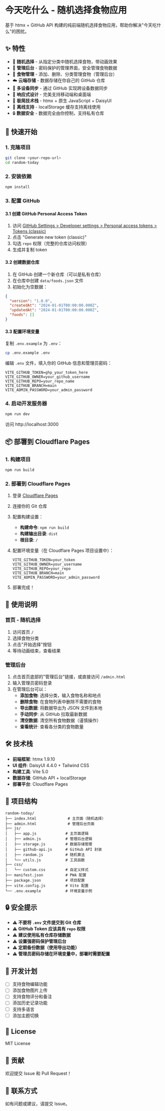 # 今天吃什么 - 随机选择食物应用

基于 htmx + GitHub API 构建的纯前端随机选择食物应用，帮助你解决"今天吃什么"的困扰。

## ✨ 特性

- 🎲 **随机选择** - 从指定分类中随机选择食物，带动画效果
- 🔐 **管理后台** - 密码保护的管理界面，安全管理食物数据
- 📝 **食物管理** - 添加、删除、分类管理食物（管理后台）
- ☁️ **云端存储** - 数据存储在你自己的 GitHub 仓库
- 🔄 **多设备同步** - 通过 GitHub 实现跨设备数据同步
- 📱 **响应式设计** - 完美支持移动端和桌面端
- 🚀 **极简技术栈** - htmx + 原生 JavaScript + DaisyUI
- 💾 **离线支持** - localStorage 缓存支持离线使用
- 🔒 **数据安全** - 数据完全由你控制，支持私有仓库

## 🚀 快速开始

### 1. 克隆项目

```bash
git clone <your-repo-url>
cd random-today
```

### 2. 安装依赖

```bash
npm install
```

### 3. 配置 GitHub

#### 3.1 创建 GitHub Personal Access Token

1. 访问 [GitHub Settings > Developer settings > Personal access tokens > Tokens (classic)](https://github.com/settings/tokens)
2. 点击 "Generate new token (classic)"
3. 勾选 `repo` 权限（完整的仓库访问权限）
4. 生成并复制 token

#### 3.2 创建数据仓库

1. 在 GitHub 创建一个新仓库（可以是私有仓库）
2. 在仓库中创建 `data/foods.json` 文件
3. 初始化为空数据：

```json
{
  "version": "1.0.0",
  "createdAt": "2024-01-01T00:00:00.000Z",
  "updatedAt": "2024-01-01T00:00:00.000Z",
  "foods": []
}
```

#### 3.3 配置环境变量

复制 `.env.example` 为 `.env`：

```bash
cp .env.example .env
```

编辑 `.env` 文件，填入你的 GitHub 信息和管理员密码：

```env
VITE_GITHUB_TOKEN=ghp_your_token_here
VITE_GITHUB_OWNER=your_github_username
VITE_GITHUB_REPO=your_repo_name
VITE_GITHUB_BRANCH=main
VITE_ADMIN_PASSWORD=your_admin_password
```

### 4. 启动开发服务器

```bash
npm run dev
```

访问 http://localhost:3000

## 📦 部署到 Cloudflare Pages

### 1. 构建项目

```bash
npm run build
```

### 2. 部署到 Cloudflare Pages

1. 登录 [Cloudflare Pages](https://pages.cloudflare.com/)
2. 连接你的 Git 仓库
3. 配置构建设置：
   - **构建命令**: `npm run build`
   - **构建输出目录**: `dist`
   - **根目录**: `/`

4. 配置环境变量（在 Cloudflare Pages 项目设置中）：
   ```
   VITE_GITHUB_TOKEN=your_token
   VITE_GITHUB_OWNER=your_username
   VITE_GITHUB_REPO=your_repo
   VITE_GITHUB_BRANCH=main
   VITE_ADMIN_PASSWORD=your_admin_password
   ```

5. 部署完成！

## 📖 使用说明

### 首页 - 随机选择

1. 访问首页 `/`
2. 选择食物分类
3. 点击"开始选择"按钮
4. 等待动画结束，查看结果

### 管理后台

1. 点击首页底部的"管理后台"链接，或直接访问 `/admin.html`
2. 输入管理员密码登录
3. 在管理后台可以：
   - **添加食物**: 选择分类，输入食物名称和地点
   - **删除食物**: 在食物列表中删除不需要的食物
   - **导出数据**: 将数据导出为 JSON 文件到本地
   - **手动同步**: 从 GitHub 拉取最新数据
   - **清空数据**: 清空所有食物数据（谨慎操作）
   - **查看统计**: 查看各分类的食物数量

## 🛠️ 技术栈

- **前端框架**: htmx 1.9.10
- **UI 组件**: DaisyUI 4.4.0 + Tailwind CSS
- **构建工具**: Vite 5.0
- **数据存储**: GitHub API + localStorage
- **部署平台**: Cloudflare Pages

## 📁 项目结构

```
random-today/
├── index.html              # 主页面（随机选择）
├── admin.html              # 管理后台页面
├── js/
│   ├── app.js             # 主页面逻辑
│   ├── admin.js           # 管理后台逻辑
│   ├── storage.js         # 数据存储管理
│   ├── github-api.js      # GitHub API 封装
│   ├── random.js          # 随机算法
│   └── utils.js           # 工具函数
├── css/
│   └── custom.css         # 自定义样式
├── manifest.json          # PWA 配置
├── package.json           # 项目配置
├── vite.config.js         # Vite 配置
└── .env.example           # 环境变量示例
```

## 🔒 安全提示

- ⚠️ **不要将 `.env` 文件提交到 Git 仓库**
- ⚠️ **GitHub Token 应该具有 `repo` 权限**
- ⚠️ **建议使用私有仓库存储数据**
- ⚠️ **设置强密码保护管理后台**
- ⚠️ **定期备份数据（使用导出功能）**
- ⚠️ **管理员密码存储在环境变量中，部署时需要配置**

## 📝 开发计划

- [ ] 支持食物编辑功能
- [ ] 添加食物图片上传
- [ ] 支持食物评分和备注
- [ ] 添加历史记录功能
- [ ] 支持多语言
- [ ] 添加主题切换

## 📄 License

MIT License

## 🤝 贡献

欢迎提交 Issue 和 Pull Request！

## 📮 联系方式

如有问题或建议，请提交 Issue。
